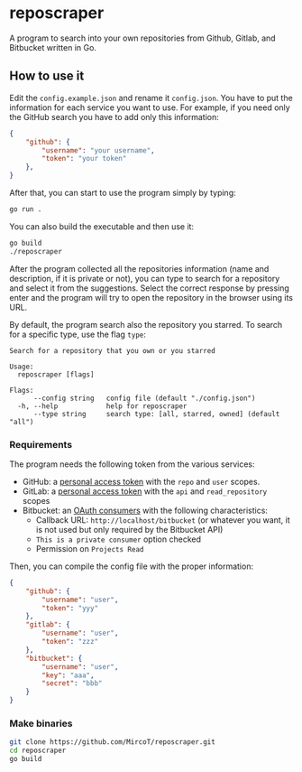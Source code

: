 # reposcraper

A program to search into your own repositories from Github, Gitlab, and Bitbucket written in Go.

## How to use it

Edit the `config.example.json` and rename it `config.json`.
You have to put the information for each service you want to use.
For example, if you need only the GitHub search you have to add only this information:

```json
{
    "github": {
        "username": "your username",
        "token": "your token"
    },
}
```

After that, you can start to use the program simply by typing:

```bash
go run .
```

You can also build the executable and then use it:

```bash
go build
./reposcraper
```

After the program collected all the repositories information (name and description, if it is private or not),
you can type to search for a repository and select it from the suggestions. 
Select the correct response by pressing enter and the program will try to open the repository in the browser using its URL.

By default, the program search also the repository you starred.
To search for a specific type, use the flag `type`:

```
Search for a repository that you own or you starred

Usage:
  reposcraper [flags]

Flags:
      --config string   config file (default "./config.json")
  -h, --help            help for reposcraper
      --type string     search type: [all, starred, owned] (default "all")
```

### Requirements

The program needs the following token from the various services:

* GitHub: a [personal access token](https://github.com/settings/tokens) with the `repo` and `user` scopes.
* GitLab: a [personal access token](https://docs.gitlab.com/ee/user/profile/personal_access_tokens.html#personal-access-tokens) with the `api` and `read_repository` scopes
* Bitbucket: an [OAuth consumers](https://support.atlassian.com/bitbucket-cloud/docs/use-oauth-on-bitbucket-cloud/) with the following characteristics:
  * Callback URL: `http://localhost/bitbucket` (or whatever you want, it is not used but only required by the Bitbucket API)
  * `This is a private consumer` option checked
  * Permission on `Projects Read`

Then, you can compile the config file with the proper information:

```json
{
    "github": {
        "username": "user",
        "token": "yyy"
    },
    "gitlab": {
        "username": "user",
        "token": "zzz"
    },
    "bitbucket": {
        "username": "user",
        "key": "aaa",
        "secret": "bbb"
    }
}
```

### Make binaries

```bash
git clone https://github.com/MircoT/reposcraper.git
cd reposcraper
go build
```
